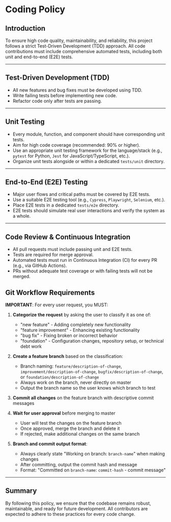 # Coding Policy

## Introduction

To ensure high code quality, maintainability, and reliability, this project follows a strict Test-Driven Development (TDD) approach. All code contributions must include comprehensive automated tests, including both unit and end-to-end (E2E) tests.

---

## Test-Driven Development (TDD)

- All new features and bug fixes must be developed using TDD.
- Write failing tests before implementing new code.
- Refactor code only after tests are passing.

---

## Unit Testing

- Every module, function, and component should have corresponding unit tests.
- Aim for high code coverage (recommended: 90% or higher).
- Use an appropriate unit testing framework for the language/stack (e.g., `pytest` for Python, `Jest` for JavaScript/TypeScript, etc.).
- Organize unit tests alongside or within a dedicated `tests/unit` directory.

---

## End-to-End (E2E) Testing

- Major user flows and critical paths must be covered by E2E tests.
- Use a suitable E2E testing tool (e.g., `Cypress`, `Playwright`, `Selenium`, etc.).
- Place E2E tests in a dedicated `tests/e2e` directory.
- E2E tests should simulate real user interactions and verify the system as a whole.

---

## Code Review & Continuous Integration

- All pull requests must include passing unit and E2E tests.
- Tests are required for merge approval.
- Automated tests must run in Continuous Integration (CI) for every PR (e.g., via GitHub Actions).
- PRs without adequate test coverage or with failing tests will not be merged.

## Git Workflow Requirements

**IMPORTANT**: For every user request, you MUST:

1. **Categorize the request** by asking the user to classify it as one of:
   - "new feature" - Adding completely new functionality
   - "feature improvement" - Enhancing existing functionality 
   - "bug fix" - Fixing broken or incorrect behavior
   - "foundation" - Configuration changes, repository setup, or technical debt work

2. **Create a feature branch** based on the classification:
   - Branch naming: `feature/description-of-change`, `improvement/description-of-change`, `bugfix/description-of-change`, or `foundation/description-of-change`
   - Always work on the branch, never directly on master
   - Output the branch name so the user knows which branch to test

3. **Commit all changes** on the feature branch with descriptive commit messages

4. **Wait for user approval** before merging to master
   - User will test the changes on the feature branch
   - Once approved, merge the branch and delete it
   - If rejected, make additional changes on the same branch

5. **Branch and commit output format**: 
   - Always clearly state "Working on branch: `branch-name`" when making changes
   - After committing, output the commit hash and message
   - Format: "Committed on `branch-name`: `commit-hash` - commit message"
   
---

## Summary

By following this policy, we ensure that the codebase remains robust, maintainable, and ready for future development. All contributors are expected to adhere to these practices for every code change.
